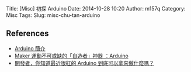 Title: [Misc] 初探 Arduino
Date: 2014-10-28 10:20
Author: m157q
Category: Misc
Tags: 
Slug: misc-chu-tan-arduino

## References  
+ [Arduino 簡介](http://yehnan.blogspot.tw/2012/02/arduino.html)  
+ [Maker 運動不可或缺的「自造者」神器 ：Arduino](http://buzzorange.com/techorange/2014/02/14/what-is-arduino/)  
+ [開發者，你知道最近很紅的 Arduino 到底可以拿來做什麼嗎？](http://buzzorange.com/techorange/2013/12/02/1sheeld-a-super-clever-all-purpose-arduino-shield-goes-up-on-kickstarter-and-immediately-breaks-its-goal/)  